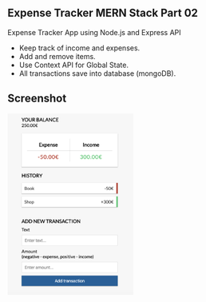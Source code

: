 ## Expense Tracker MERN Stack Part 02

Expense Tracker App using Node.js and Express API

* Keep track of income and expenses.
* Add and remove items.
* Use Context API for Global State.
* All transactions save into database (mongoDB).

## Screenshot

<img src="https://github.com/se4astien/expense-tracker-js/blob/master/screenshots/expense-tracker.png" width="50%" />

